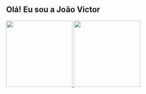 ## Olá! Eu sou a João Victor
 <div>
  <a href="https://github.com/JVictor-CC">
  <img height="180em" src="https://github-readme-stats.vercel.app/api?username=JVictor-CC&show_icons=true&theme=dracula&include_all_commits=true&count_private=true"/>
  <img height="180em" src="https://github-readme-stats.vercel.app/api/top-langs/?username=JVictor-CC&layout=compact&langs_count=7&theme=dracula"/>
</div>
